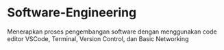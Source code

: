 # Software-Engineering
Menerapkan proses pengembangan software dengan menggunakan code editor VSCode, Terminal, Version Control, dan Basic Networking

